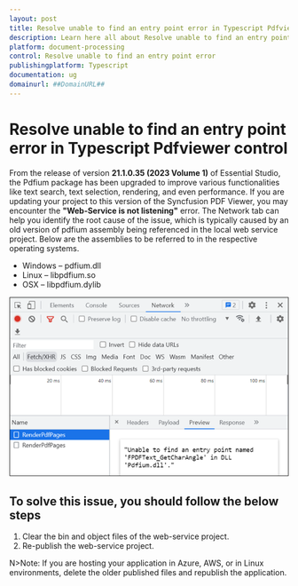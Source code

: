 ```yaml
---
layout: post
title: Resolve unable to find an entry point error in Typescript Pdfviewer control | Syncfusion
description: Learn here all about Resolve unable to find an entry point error in Syncfusion Typescript Pdfviewer control of Syncfusion Essential JS 2 and more.
platform: document-processing
control: Resolve unable to find an entry point error
publishingplatform: Typescript
documentation: ug
domainurl: ##DomainURL##
---
```


# Resolve unable to find an entry point error in Typescript Pdfviewer control

From the release of version **21.1.0.35 (2023 Volume 1)** of Essential Studio, the Pdfium package has been upgraded to improve various functionalities like text search, text selection, rendering, and even performance. If you are updating your project to this version of the Syncfusion PDF Viewer, you may encounter the **"Web-Service is not listening"** error. The Network tab can help you identify the root cause of the issue, which is typically caused by an old version of pdfium assembly being referenced in the local web service project. Below are the assemblies to be referred to in the respective operating systems.

* Windows – pdfium.dll
* Linux – libpdfium.so
* OSX – libpdfium.dylib

![Error information in the Network tab](../how-to/images/ErrorinformationuintheNetworkTab.png)

## To solve this issue, you should follow the below steps

1. Clear the bin and object files of the web-service project.
2. Re-publish the web-service project.

N>Note: If you are hosting your application in Azure, AWS, or in Linux environments, delete the older published files and republish the application.